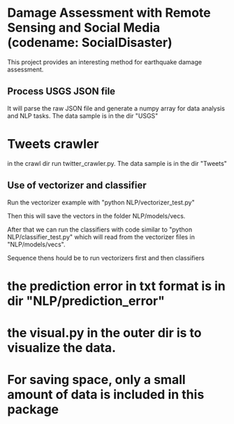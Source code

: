 # Damage Assessment with Remote Sensing and Social Media (codename: SocialDisaster)
This project provides an interesting method for earthquake damage assessment.

## Process USGS JSON file
It will parse the raw JSON file and generate a numpy array for data analysis and NLP tasks. The data sample is in the dir "USGS"

# Tweets crawler
in the crawl dir run twitter_crawler.py. The data sample is in the dir "Tweets"

## Use of vectorizer and classifier

Run the vectorizer example with "python NLP/vectorizer_test.py"

Then this will save the vectors in the folder NLP/models/vecs.

After that we can run the classifiers with code similar to "python NLP/classifier_test.py" which will read from the vectorizer files in "NLP/models/vecs".

Sequence thens hould be to run vectorizers first and then classifiers

# the prediction error in txt format is in dir "NLP/prediction_error"

# the visual.py in the outer dir is to visualize the data.

# For saving space, only a small amount of data is included in this package



